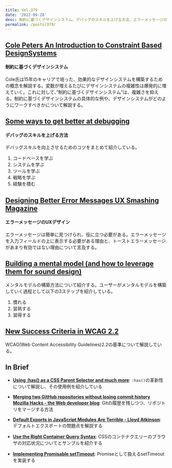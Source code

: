 ```yaml
---
title: Vol.379
date: '2022-09-28'
desc: 制約に基づくデザインシステム、デバッグのスキルを上げる方法、エラーメッセージのUXデザイン、ほか計10リンク
permalink: /posts/379/
---
```


## [Cole Peters  An Introduction to Constraint Based DesignSystems](https://www.colepeters.dev/posts/an-introduction-to-constraint-based-design-systems)
#### 制約に基づくデザインシステム

Cole氏は15年のキャリアで培った、効果的なデザインシステムを構築するための概念を解説する。変数が増えるたびにデザインシステムの複雑性は爆発的に増えていく。これに対して、”制約に基づくデザインシステム”は、複雑さを抑える。制約に基づくデザインシステムの具体的な例や、デザインシステムがどのようにワークすべきかについて解説する。

## [Some ways to get better at debugging](https://jvns.ca/blog/2022/08/30/a-way-to-categorize-debugging-skills/)
#### デバッグのスキルを上げる方法

デバッグスキルを向上させるためのコツをまとめて紹介している。

1. コードベースを学ぶ
2. システムを学ぶ
3. ツールを学ぶ
4. 戦略を学ぶ
5. 経験を積む


## [Designing Better Error Messages UX  Smashing Magazine](https://www.smashingmagazine.com/2022/08/error-messages-ux-design/)
#### エラーメッセージのUXデザイン

エラーメッセージは簡単に見つけられ、役に立つ必要がある。エラーメッセージを入力フィールドの上に表示する必要がある理由と、トーストエラーメッセージがあまり有効ではない理由について言及する。

## [Building a mental model (and how to leverage them for sound design)](https://uxdesign.cc/3-steps-to-building-a-mental-model-c3b9f588ba1b)

メンタルモデルの構築方法について紹介する。ユーザーがメンタルモデルを構築していく過程として以下の3ステップを紹介している。

1. 慣れる
1. 習熟する
1. 習得する

## [New Success Criteria in WCAG 2.2](https://www.tpgi.com/new-success-criteria-in-wcag22/)

WCAG(Web Content Accessibility Guidelines)2.2の基準について解説している。


## In Brief

- **[Using :has() as a CSS Parent Selector and much more](https://webkit.org/blog/13096/css-has-pseudo-class/)**: `:has()`の革新性について解説し、その使用例を紹介している

- **[Merging two GitHub repositories without losing commit history  Mozilla Hacks - the Web developer blog](https://hacks.mozilla.org/2022/08/merging-two-github-repositories-without-losing-commit-history/)**: Gitの履歴を残しつつ、リポジトリをマージする方法

- **[Default Exports in JavaScript Modules Are Terrible - Lloyd Atkinson](https://www.lloydatkinson.net/posts/2022/default-exports-in-javascript-modules-are-terrible/)**: デフォルトエクスポートの問題点を解説する

- **[Use the Right Container Query Syntax](https://www.oddbird.net/2022/08/18/cq-syntax/)**: CSSのコンテナクエリーのブラウザの対応状況についてとサンプルを紹介する

- **[Implementing Promisable setTimeout](https://yieldcode.blog/post/implementing-promisable-set-timeout)**: Promiseとして扱えるsetTimeoutを実装する
